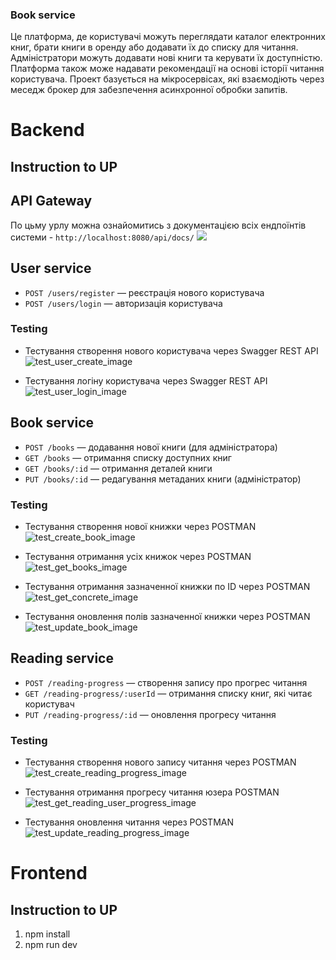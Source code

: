### Book service

Це платформа, де користувачі можуть переглядати каталог електронних книг, брати книги в оренду або додавати їх до списку для читання. Адміністратори можуть додавати нові книги та керувати їх доступністю. Платформа також може надавати рекомендації на основі історії читання користувача.
Проект базується на мікросервісах, які взаємодіють через меседж брокер для забезпечення асинхронної обробки запитів.

# Backend
## Instruction to UP

## API Gateway
По цьму урлу можна ознайомитись з документацією всіх ендпоїнтів системи - `http://localhost:8080/api/docs/`
![](backend/gateway/media_readme/gateway_swagger.png)

## User service
* `POST /users/register` — реєстрація нового користувача
* `POST /users/login` — авторизація користувача

### Testing
* Тестування створення нового користувача через Swagger REST API
![test_user_create_image](backend/user/readme_media/test_user_create.png)

* Тестування логіну користувача через Swagger REST API
![test_user_login_image](backend/user/readme_media/test_user_login.png)

## Book service
* `POST /books` — додавання нової книги (для адміністратора)
* `GET /books` — отримання списку доступних книг
* `GET /books/:id` — отримання деталей книги
* `PUT /books/:id` — редагування метаданих книги (адміністратор)

### Testing
* Тестування створення нової книжки через POSTMAN
![test_create_book_image](backend/book/media_readme/test_create_book.png)

* Тестування отримання усіх книжок через POSTMAN
![test_get_books_image](backend/book/media_readme/test_get_books.png)

* Тестування отримання зазначенної книжки по ID через POSTMAN
![test_get_concrete_image](backend/book/media_readme/test_get_concrete_book.png)

* Тестування оновлення полів зазначенної книжки через POSTMAN
![test_update_book_image](backend/book/media_readme/test_update_book.png)


## Reading service
* `POST /reading-progress` — створення запису про прогрес читання
* `GET /reading-progress/:userId` — отримання списку книг, які читає користувач
* `PUT /reading-progress/:id` — оновлення прогресу читання

### Testing
* Тестування створення нового запису читання через POSTMAN
![test_create_reading_progress_image](backend/reading/media_readme/test_create_reading_progress.png)

* Тестування отримання прогресу читання юзера POSTMAN
![test_get_reading_user_progress_image](backend/reading/media_readme/test_get_reading_user_progress.png)

* Тестування оновлення читання через POSTMAN
![test_update_reading_progress_image](backend/reading/media_readme/test_update_reading_progress.png)

# Frontend
## Instruction to UP
1. npm install
2. npm run dev
